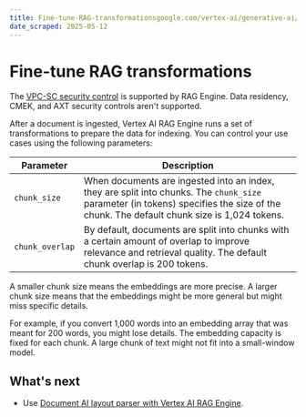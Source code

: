 ```yaml
---
title: Fine-tune-RAG-transformationsgoogle.com/vertex-ai/generative-ai/docs/rag-engine/fine-tune-rag-transformations
date_scraped: 2025-05-12
---
```


# Fine-tune RAG transformations 

The [VPC-SC security control](https://cloud.google.com/vertex-ai/generative-ai/docs/security-controls) is
supported by RAG Engine. Data residency, CMEK, and AXT security controls aren't supported.

After a document is ingested, Vertex AI RAG Engine runs a set of transformations to
prepare the data for indexing. You can control your use cases using the
following parameters:

| Parameter | Description |
| --- | --- |
| `chunk_size` | When documents are ingested into an index, they are split into chunks. The `chunk_size` parameter (in tokens) specifies the size of the chunk. The default chunk size is 1,024 tokens. |
| `chunk_overlap` | By default, documents are split into chunks with a certain amount of overlap to improve relevance and retrieval quality. The default chunk overlap is 200 tokens. |

A smaller chunk size means the embeddings are more precise. A larger chunk size
means that the embeddings might be more general but might miss specific details.

For example, if you convert 1,000 words into an embedding array that was meant
for 200 words, you might lose details. The embedding capacity is fixed for each
chunk. A large chunk of text might not fit into a small-window model.

## What's next

- Use [Document AI layout parser with Vertex AI RAG Engine](https://cloud.google.com/vertex-ai/generative-ai/docs/layout-parser-integration).